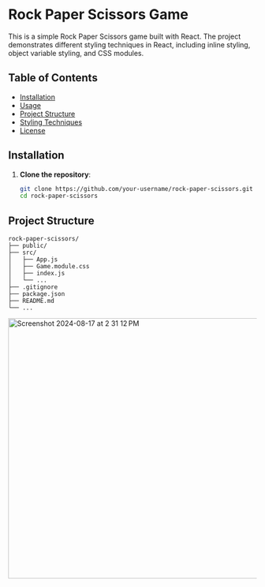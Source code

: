 # Rock Paper Scissors Game

This is a simple Rock Paper Scissors game built with React. The project demonstrates different styling techniques in React, including inline styling, object variable styling, and CSS modules.

## Table of Contents

- [Installation](#installation)
- [Usage](#usage)
- [Project Structure](#project-structure)
- [Styling Techniques](#styling-techniques)
- [License](#license)

## Installation

1. **Clone the repository**:
   ```bash
   git clone https://github.com/your-username/rock-paper-scissors.git
   cd rock-paper-scissors

## Project Structure
```text
rock-paper-scissors/
├── public/
├── src/
│   ├── App.js
│   ├── Game.module.css
│   ├── index.js
│   └── ...
├── .gitignore
├── package.json
├── README.md
└── ...
```
<img width="528" alt="Screenshot 2024-08-17 at 2 31 12 PM" src="https://github.com/user-attachments/assets/a8e5dd8a-89d3-46b5-b30c-2c2063764917">
